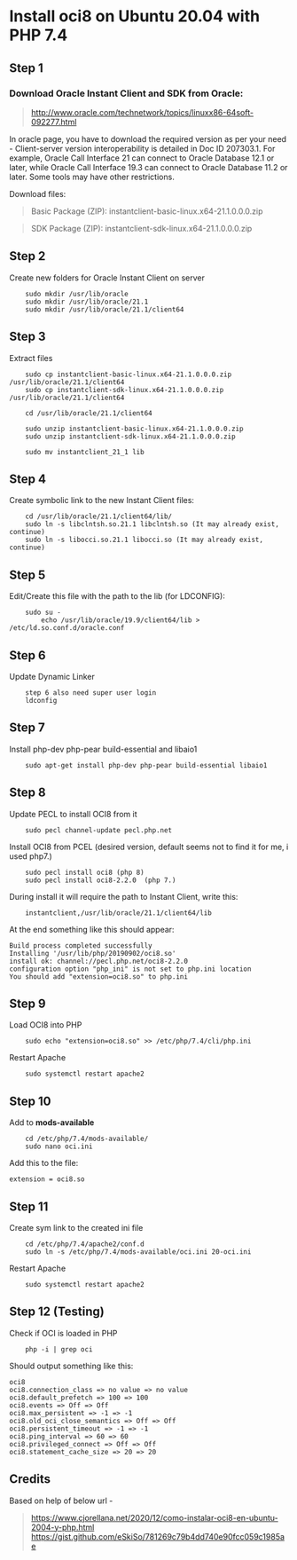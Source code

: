 # Install oci8 on Ubuntu 20.04 with PHP 7.4

## Step 1

### Download **Oracle Instant Client** and **SDK** from Oracle:

> http://www.oracle.com/technetwork/topics/linuxx86-64soft-092277.html

In oracle page, you have to download the required version as per your need - 
Client-server version interoperability is detailed in Doc ID 207303.1. For example, Oracle Call Interface 21 can connect to Oracle Database 12.1 or later, while Oracle Call Interface 19.3 can connect to Oracle Database 11.2 or later. Some tools may have other restrictions.

Download files:

> Basic Package (ZIP): instantclient-basic-linux.x64-21.1.0.0.0.zip

> SDK Package (ZIP): instantclient-sdk-linux.x64-21.1.0.0.0.zip
	
	
## Step 2

Create new folders for Oracle Instant Client on server

```
    sudo mkdir /usr/lib/oracle
    sudo mkdir /usr/lib/oracle/21.1
    sudo mkdir /usr/lib/oracle/21.1/client64
```

## Step 3

Extract files

```
    sudo cp instantclient-basic-linux.x64-21.1.0.0.0.zip /usr/lib/oracle/21.1/client64
    sudo cp instantclient-sdk-linux.x64-21.1.0.0.0.zip /usr/lib/oracle/21.1/client64

    cd /usr/lib/oracle/21.1/client64

    sudo unzip instantclient-basic-linux.x64-21.1.0.0.0.zip
    sudo unzip instantclient-sdk-linux.x64-21.1.0.0.0.zip

    sudo mv instantclient_21_1 lib
```

## Step 4

Create symbolic link to the new Instant Client files:

```
    cd /usr/lib/oracle/21.1/client64/lib/    
    sudo ln -s libclntsh.so.21.1 libclntsh.so (It may already exist, continue)
    sudo ln -s libocci.so.21.1 libocci.so (It may already exist, continue)
```

## Step 5

Edit/Create this file with the path to the lib (for LDCONFIG):

```
	sudo su -    
    	echo /usr/lib/oracle/19.9/client64/lib > /etc/ld.so.conf.d/oracle.conf
```

## Step 6

Update Dynamic Linker

```
	step 6 also need super user login
	ldconfig
```

## Step 7

Install php-dev php-pear build-essential and libaio1

```
	sudo apt-get install php-dev php-pear build-essential libaio1
```

## Step 8

Update PECL to install OCI8 from it

```
	sudo pecl channel-update pecl.php.net
```

Install OCI8 from PCEL (desired version, default seems not to find it for me, i used php7.)

```
    sudo pecl install oci8 (php 8)
    sudo pecl install oci8-2.2.0  (php 7.)
```

During install it will require the path to Instant Client, write this:

```
	instantclient,/usr/lib/oracle/21.1/client64/lib
```

At the end something like this should appear:

```
Build process completed successfully
Installing '/usr/lib/php/20190902/oci8.so'
install ok: channel://pecl.php.net/oci8-2.2.0
configuration option "php_ini" is not set to php.ini location
You should add "extension=oci8.so" to php.ini
```

## Step 9

Load OCI8 into PHP

```
	sudo echo "extension=oci8.so" >> /etc/php/7.4/cli/php.ini
```

Restart Apache

```
	sudo systemctl restart apache2
```

## Step 10

Add to **mods-available**

```
	cd /etc/php/7.4/mods-available/
	sudo nano oci.ini
```

Add this to the file:

```
extension = oci8.so
```

## Step 11

Create sym link to the created ini file

```
	cd /etc/php/7.4/apache2/conf.d
	sudo ln -s /etc/php/7.4/mods-available/oci.ini 20-oci.ini
```

Restart Apache

```
	sudo systemctl restart apache2
```

## Step 12 (Testing)

Check if OCI is loaded in PHP

```
	php -i | grep oci
```

Should output something like this:

```
oci8
oci8.connection_class => no value => no value
oci8.default_prefetch => 100 => 100
oci8.events => Off => Off
oci8.max_persistent => -1 => -1
oci8.old_oci_close_semantics => Off => Off
oci8.persistent_timeout => -1 => -1
oci8.ping_interval => 60 => 60
oci8.privileged_connect => Off => Off
oci8.statement_cache_size => 20 => 20
```


## Credits

Based on help of below url - 
> https://www.cjorellana.net/2020/12/como-instalar-oci8-en-ubuntu-2004-y-php.html
> https://gist.github.com/eSkiSo/781269c79b4dd740e90fcc059c1985ae
